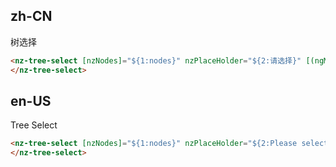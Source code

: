 ## zh-CN

树选择

```html
<nz-tree-select [nzNodes]="${1:nodes}" nzPlaceHolder="${2:请选择}" [(ngModel)]="${3:value}" name="${3}">
</nz-tree-select>
```

## en-US

Tree Select

```html
<nz-tree-select [nzNodes]="${1:nodes}" nzPlaceHolder="${2:Please select}" [(ngModel)]="${3:value}" name="${3}">
</nz-tree-select>
```
